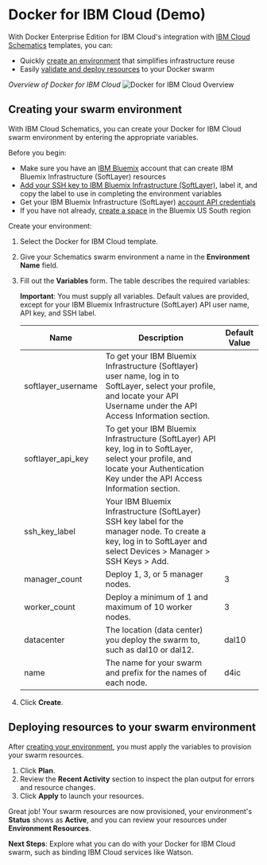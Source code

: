 # Docker for IBM Cloud (Demo)

With Docker Enterprise Edition for IBM Cloud's integration with [IBM Cloud Schematics](https://console.bluemix.net/docs/services/schematics/index.html#gettingstarted) templates, you can:
* Quickly [create an environment](#creating_your_swarm_environment) that simplifies infrastructure reuse
* Easily [validate and deploy resources](#deploying_resources_to_your_swarm_environment) to your Docker swarm

_Overview of Docker for IBM Cloud_
![Docker for IBM Cloud Overview](https://github.com/JohnMTestOrg/SwarmDemo/tree/master/img/d4ic-ov.png)

## Creating your swarm environment
With IBM Cloud Schematics, you can create your Docker for IBM Cloud swarm environment by entering the appropriate variables.

Before you begin:
* Make sure you have an [IBM Bluemix](https://console.bluemix.net/registration/) account that can create IBM Bluemix Infrastructure (SoftLayer) resources
* [Add your SSH key to IBM Bluemix Infrastructure (SoftLayer)](https://knowledgelayer.softlayer.com/procedure/add-ssh-key), label it, and copy the label to use in completing the environment variables
* Get your IBM Bluemix Infrastructure (SoftLayer) [account API credentials](https://knowledgelayer.softlayer.com/procedure/retrieve-your-api-key)
* If you have not already, [create a space](https://console.bluemix.net/docs/admin/orgs_spaces.html#spaceinfo) in the Bluemix US South region

Create your environment:
1. Select the Docker for IBM Cloud template.
2. Give your Schematics swarm environment a name in the **Environment Name** field.
3. Fill out the **Variables** form. The table describes the required variables:

    **Important**: You must supply all variables. Default values are provided, except for your IBM Bluemix Infrastructure (SoftLayer) API user name, API key, and SSH label.

    | Name | Description | Default Value |
    | ---- | ----------- | ------------- |
    | softlayer_username | To get your IBM Bluemix Infrastructure (Softlayer) user name, log in to SoftLayer, select your profile, and locate your API Username under the API Access Information section. | |
    | softlayer_api_key | To get your IBM Bluemix Infrastructure (SoftLayer) API key, log in to SoftLayer, select your profile, and locate your Authentication Key under the API Access Information section. | |
    | ssh_key_label | Your IBM Bluemix Infrastructure (SoftLayer) SSH key label for the manager node. To create a key, log in to SoftLayer and select Devices > Manager > SSH Keys > Add. | |
    | manager_count | Deploy 1, 3, or 5 manager nodes. | 3 |
    | worker_count | Deploy a minimum of 1 and maximum of 10 worker nodes. | 3 |
    | datacenter | The location (data center) you deploy the swarm to, such as dal10 or dal12. | dal10 |
    | name | The name for your swarm and prefix for the names of each node. | d4ic |

4. Click **Create**.

## Deploying resources to your swarm environment
After [creating your environment](#creating_your_swarm_environment), you must apply the variables to provision your swarm resources.

1. Click **Plan**.
2. Review the **Recent Activity** section to inspect the plan output for errors and resource changes.
3. Click **Apply** to launch your resources.

Great job! Your swarm resources are now provisioned, your environment's **Status** shows as **Active**, and you can review your resources under **Environment Resources**.

**Next Steps**: Explore what you can do with your Docker for IBM Cloud swarm, such as binding IBM Cloud services like Watson.<!--Need to add link to docs once those are available-->
